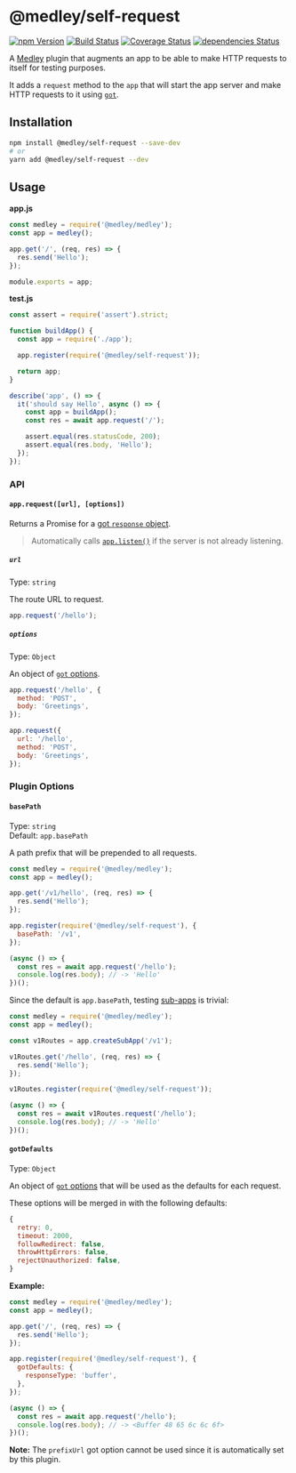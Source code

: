 # @medley/self-request

[![npm Version](https://img.shields.io/npm/v/@medley/self-request.svg)](https://www.npmjs.com/package/@medley/self-request)
[![Build Status](https://travis-ci.org/medleyjs/self-request.svg?branch=master)](https://travis-ci.org/medleyjs/self-request)
[![Coverage Status](https://coveralls.io/repos/github/medleyjs/self-request/badge.svg?branch=master)](https://coveralls.io/github/medleyjs/self-request?branch=master)
[![dependencies Status](https://img.shields.io/david/medleyjs/self-request.svg)](https://david-dm.org/medleyjs/self-request)

A [Medley](https://www.npmjs.com/package/@medley/medley) plugin that augments an app to be able to make HTTP requests to itself for testing purposes.

It adds a `request` method to the `app` that will start the app server and make HTTP requests to it using [`got`](https://www.npmjs.com/package/got).

## Installation

```sh
npm install @medley/self-request --save-dev
# or
yarn add @medley/self-request --dev
```

## Usage

**app.js**
```js
const medley = require('@medley/medley');
const app = medley();

app.get('/', (req, res) => {
  res.send('Hello');
});

module.exports = app;
```

**test.js**
```js
const assert = require('assert').strict;

function buildApp() {
  const app = require('./app');

  app.register(require('@medley/self-request'));

  return app;
}

describe('app', () => {
  it('should say Hello', async () => {
    const app = buildApp();
    const res = await app.request('/');

    assert.equal(res.statusCode, 200);
    assert.equal(res.body, 'Hello');
  });
});
```

### API

#### `app.request([url], [options])`

Returns a Promise for a [got `response` object](https://www.npmjs.com/package/got#response).

> Automatically calls [`app.listen()`](https://github.com/medleyjs/medley/blob/master/docs/App.md#listen) if the server is not already listening.

##### `url`

Type: `string`

The route URL to request.

```js
app.request('/hello');
```

##### `options`

Type: `Object`

An object of [`got` options](https://www.npmjs.com/package/got#options).

```js
app.request('/hello', {
  method: 'POST',
  body: 'Greetings',
});

app.request({
  url: '/hello',
  method: 'POST',
  body: 'Greetings',
});
```

### Plugin Options

#### `basePath`

Type: `string`<br>
Default: `app.basePath`

A path prefix that will be prepended to all requests.

```js
const medley = require('@medley/medley');
const app = medley();

app.get('/v1/hello', (req, res) => {
  res.send('Hello');
});

app.register(require('@medley/self-request'), {
  basePath: '/v1',
});

(async () => {
  const res = await app.request('/hello');
  console.log(res.body); // -> 'Hello'
})();
````

Since the default is `app.basePath`, testing [sub-apps](https://github.com/medleyjs/medley/blob/master/docs/App.md#createsubapp) is trivial:

```js
const medley = require('@medley/medley');
const app = medley();

const v1Routes = app.createSubApp('/v1');

v1Routes.get('/hello', (req, res) => {
  res.send('Hello');
});

v1Routes.register(require('@medley/self-request'));

(async () => {
  const res = await v1Routes.request('/hello');
  console.log(res.body); // -> 'Hello'
})();
````

#### `gotDefaults`

Type: `Object`

An object of [`got` options](https://www.npmjs.com/package/got#options) that will be used as the defaults for each request.

These options will be merged in with the following defaults:

```js
{
  retry: 0,
  timeout: 2000,
  followRedirect: false,
  throwHttpErrors: false,
  rejectUnauthorized: false,
}
```

**Example:**

```js
const medley = require('@medley/medley');
const app = medley();

app.get('/', (req, res) => {
  res.send('Hello');
});

app.register(require('@medley/self-request'), {
  gotDefaults: {
    responseType: 'buffer',
  },
});

(async () => {
  const res = await app.request('/hello');
  console.log(res.body); // -> <Buffer 48 65 6c 6c 6f>
})();
```

**Note:** The `prefixUrl` got option cannot be used since it is automatically set by this plugin.

